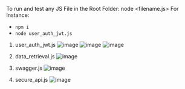 To run and test any JS File in the Root Folder: node <filename.js>
For Instance:
- `npm i` 
- `node user_auth_jwt.js`

1. user_auth_jwt.js
![image](https://github.com/riya-gandhi/Carbon-Cell/assets/63222339/464453ea-30a6-44f8-a1ea-842463f802f9)
![image](https://github.com/riya-gandhi/Carbon-Cell/assets/63222339/526b561b-82ef-4aff-b1da-29274416bdd3)
![image](https://github.com/riya-gandhi/Carbon-Cell/assets/63222339/842a78c4-2b7d-4849-9899-3faa6f5f3f02)

2. data_retrieval.js
![image](https://github.com/riya-gandhi/Carbon-Cell/assets/63222339/8808c491-17ce-4fff-abf4-c5893849ff15)

3. swagger.js
![image](https://github.com/riya-gandhi/Carbon-Cell/assets/63222339/823c994a-c2ef-4d21-9af7-74484104f03c)

4. secure_api.js
![image](https://github.com/riya-gandhi/Carbon-Cell/assets/63222339/5cb61654-fcde-4ada-99a4-c29f4cabad4d)




